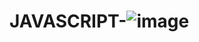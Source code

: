 # JAVASCRIPT-![image](https://user-images.githubusercontent.com/88916677/194543932-20bf14e0-e812-4316-b68a-bfe2eb5bd7df.png)

